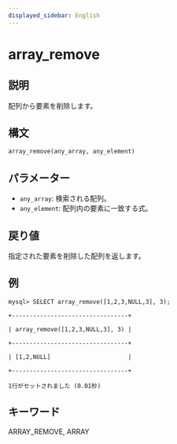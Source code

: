 ```yaml
---
displayed_sidebar: English
---
```


# array_remove

## 説明

配列から要素を削除します。

## 構文

```Haskell
array_remove(any_array, any_element)
```

## パラメーター

- `any_array`: 検索される配列。
- `any_element`: 配列内の要素に一致する式。

## 戻り値

指定された要素を削除した配列を返します。

## 例

```plaintext
mysql> SELECT array_remove([1,2,3,NULL,3], 3);

+---------------------------------+

| array_remove([1,2,3,NULL,3], 3) |

+---------------------------------+

| [1,2,NULL]                      |

+---------------------------------+

1行がセットされました (0.01秒)
```

## キーワード

ARRAY_REMOVE, ARRAY
